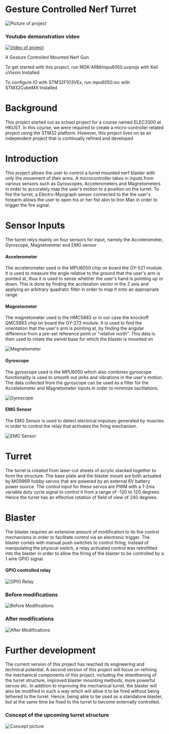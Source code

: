 # Gesture Controlled Nerf Turret

![Picture of project](https://github.com/vjsyong/Gesture-Controlled-Nerf-Turret/blob/master/img/turret2.jpg?raw=true)

### Youtube demonstration video
[![Video of project](https://github.com/vjsyong/Gesture-Controlled-Nerf-Turret/blob/master/img/thumbnail.png?raw=true)](https://www.youtube.com/watch?v=0R_paYKBJa0 "Video of project")

A Gesture Controlled Mounted Nerf Gun

To get started with this project, run MDK-ARM/mpu6050.uvprojx with Keil uVision Installed

To configure IO with STM32F103VEx, run mpu6050.ioc with STM32CubeMX Installed

# Background
This project started out as school project for a course named ELEC3300 at HKUST. In this course, we were required to create a micro-controller related project using the STM32 platform. However, this project lives on as an independent project that is continually refined and developed

# Introduction
This project allows the user to control a turret mounted nerf blaster with only the movement of their arms. A microcontroller takes in inputs from various sensors such as Gyroscopes, Accelerometers and Magnetometers in order to accurately map the user's motion to a position on the turret. To fire the turret, a Electro-Myograph sensor connected to the the user's forearm allows the user to open his or her fist akin to Iron Man in order to trigger the fire signal.

# Sensor Inputs
The turret relys mainly on four sensors for input, namely the Accelerometer, Gyroscope, Magnetometer and EMG sensor
#### Accelerometer
The accelerometer used is the MPU6050 chip on board the GY-521 module. It is used to measure the angle relative to the ground that the user's arm is pointed at, thus it is used to sense whether the user's hand is pointing up or down. This is done by finding the accleration vector in the Z axis and applying an arbitrary quadratic filter in order to map it onto an appropriate range

#### Magnetometer
The magnetometer used is the HMC5883 or in our case the knockoff QMC5883 chip on board the GY-273 module. It is used to find the orientation that the user's arm is pointing at, by finding the angular difference from a pre-set reference point or "relative north". This data is then used to rotate the swivel base for which the blaster is mounted on

![Magnetometer](https://github.com/vjsyong/Gesture-Controlled-Nerf-Turret/blob/master/img/Magnetometer.jpg?raw=true)
#### Gyroscope
The gyroscope used is the MPU6050 which also combines gyroscope functionality is used to smooth out jerks and vibrations in the user's motion. The data collected from the gyroscope can be used as a filter for the Acceletometer and Magnetometer inputs in order to minimize oscillations.

![Gyroscope](https://raw.githubusercontent.com/vjsyong/Gesture-Controlled-Nerf-Turret/master/img/Gyro.jpg)
#### EMG Sensor
The EMG Sensor is used to detect electrical impulses generated by muscles in order to control the relay that activates the firing mechanism.

![EMG Sensor](https://github.com/vjsyong/Gesture-Controlled-Nerf-Turret/blob/master/img/EMG.jpg?raw=true)

# Turret
The turret is created from laser-cut sheets of acrylic stacked together to form the structure. The base plate and the blaster mount are both actuated by MG996R hobby servos that are powered by an external 6V battery power source. The control input for these servos are PWM with a 1-2ms variable duty cycle signal to control it from a range of -120 to 120 degrees. Hence the turret has an effective rotation of field of view of 240 degrees.

# Blaster
The blaster requires an extensive amount of modification to its fire control mechanisms in order to facilitate control via an electronic trigger. The blaster comes with manual push switches to control firing; instead of manipulating the physical switch, a relay activated control was retrofitted into the blaster in order to allow the firing of the blaster to be controlled by a 1 wire GPIO signal.

#### GPIO controlled relay
![GPIO Relay](https://github.com/vjsyong/Gesture-Controlled-Nerf-Turret/blob/master/img/Relay.jpg?raw=true)

### Before modifications
![Before Modifications](https://github.com/vjsyong/Gesture-Controlled-Nerf-Turret/blob/master/img/Innards_before.jpg?raw=true)

### After modifications
![After Modifications](https://github.com/vjsyong/Gesture-Controlled-Nerf-Turret/blob/master/img/Innards.jpg?raw=true)

# Further development
The current version of this project has reached its engineering and technical potential. A second version of this project will focus on refining the mechanical components of this project, including the strenthening of the turret structure, improved blaster mounting methods, more powerful servos etc. In addition to improving the mechanical turret, the blaster will also be modified in such a way which will allow it to be fired without being tethered to the turret. Hence, being able to be used as a standalone blaster, but at the same time be fixed to the turret to become externally controlled.

### Concept of the upcoming turret structure
![Concept picture](https://github.com/vjsyong/Gesture-Controlled-Nerf-Turret/blob/master/img/newbase.png?raw=true)
